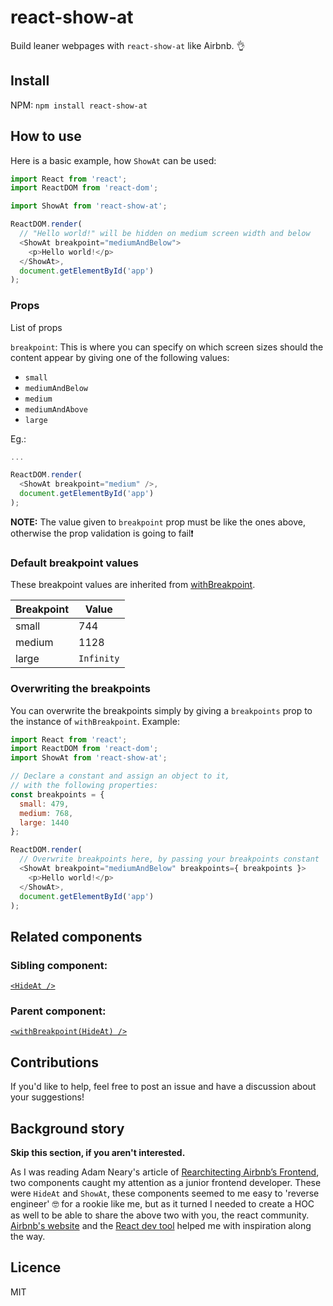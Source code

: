 # react-show-at

Build leaner webpages with `react-show-at` like Airbnb. 👌

## Install

NPM:
`npm install react-show-at`

## How to use

Here is a basic example, how `ShowAt` can be used:

```js
import React from 'react';
import ReactDOM from 'react-dom';

import ShowAt from 'react-show-at';

ReactDOM.render(
  // "Hello world!" will be hidden on medium screen width and below
  <ShowAt breakpoint="mediumAndBelow">
    <p>Hello world!</p>
  </ShowAt>,
  document.getElementById('app')
);

```

### Props
List of props

`breakpoint`: This is where you can specify on which screen sizes should the content appear by giving one of the following values:
- `small`
- `mediumAndBelow`
- `medium`
- `mediumAndAbove`
- `large`

Eg.:

```js
...

ReactDOM.render(
  <ShowAt breakpoint="medium" />,
  document.getElementById('app')
);
```

**NOTE:** The value given to `breakpoint` prop must be like the ones above, otherwise the prop validation is going to fail❗️

### Default breakpoint values
These breakpoint values are inherited from [withBreakpoint](https://github.com/kristof0425/react-with-breakpoints).

Breakpoint | Value
--- | ---
small | 744
medium | 1128
large | `Infinity`

### Overwriting the breakpoints

You can overwrite the breakpoints simply by giving a `breakpoints` prop to the instance of `withBreakpoint`.
Example:

```js
import React from 'react';
import ReactDOM from 'react-dom';
import ShowAt from 'react-show-at';

// Declare a constant and assign an object to it,
// with the following properties:
const breakpoints = {
  small: 479,
  medium: 768,
  large: 1440
};

ReactDOM.render(
  // Overwrite breakpoints here, by passing your breakpoints constant
  <ShowAt breakpoint="mediumAndBelow" breakpoints={ breakpoints }>
    <p>Hello world!</p>
  </ShowAt>,
  document.getElementById('app')
);
```

## Related components

### Sibling component:
[`<HideAt />`](https://github.com/kristof0425/react-hide-at)

### Parent component:
[`<withBreakpoint(HideAt) />`](https://github.com/kristof0425/react-with-breakpoints)

## Contributions

If you'd like to help, feel free to post an issue and have a discussion about your suggestions!

## Background story

**Skip this section, if you aren't interested.**

As I was reading Adam Neary's article of [Rearchitecting Airbnb’s Frontend](https://medium.com/airbnb-engineering/rearchitecting-airbnbs-frontend-5e213efc24d2), two components caught my attention as a junior frontend developer. These were `HideAt` and `ShowAt`, these components seemed to me easy to 'reverse engineer' 🤓 for a rookie like me, but as it turned I needed to create a HOC as well to be able to share the above two with you, the react community. [Airbnb's website](https://aribnb.com) and the [React dev tool](https://chrome.google.com/webstore/detail/react-developer-tools/fmkadmapgofadopljbjfkapdkoienihi) helped me with inspiration along the way.

## Licence
MIT
